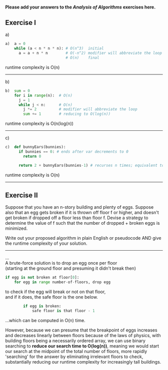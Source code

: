 #### Please add your answers to the ***Analysis of  Algorithms*** exercises here.

## Exercise I

a)
```python
a)  a = 0
    while (a < n * n * n): # O(n^3)  initial
      a = a + n * n        # O(-n^2) modifier will abbreviate the loop
                           # O(n)    final
```
runtime complexity is O(n)

___

b)
```python
b)  sum = 0
    for i in range(n):  # O(n)
      j = 1
      while j < n:      # O(n)
        j *= 2          # modifier will abbreviate the loop
        sum += 1        # reducing to O(log(n))
```
runtime complexity is O(n(log(n))

___

c)
```python
c)  def bunnyEars(bunnies):
      if bunnies == 0: # ends after var decrements to 0 
        return 0

      return 2 + bunnyEars(bunnies-1) # recurses n times; equivalent to for loop
```
runtime complexity is O(n)
___

## Exercise II

Suppose that you have an n-story building and plenty of eggs. Suppose also that an egg gets broken if it is thrown off floor f or higher, and doesn't get broken if dropped off a floor less than floor f. Devise a strategy to determine the value of f such that the number of dropped + broken eggs is minimized.

Write out your proposed algorithm in plain English or pseudocode AND give the runtime complexity of your solution.  
  
  ___
  ...  
A brute-force solution is to drop an egg once per floor   
(starting at the ground floor and presuming it didn't break then)
```python
if egg is not broken at floor[0]:
    for egg in range number-of-floors, drop egg
```  
to check if the egg will break or not on that floor,  
and if it does, the safe floor is the one below. 
```python
        if egg is broken:
            safe floor is that floor - 1
```

...which can be computed in O(n) time.

However, because we can presume that the breakpoint of eggs increases and decreases linearly between floors because of the laws of physics, with building floors being a necessarily ordered array, we can use binary searching to **reduce our search time to O(log(n))**, meaning we would start our search at the midpoint of the total number of floors, more rapidly 'searching' for the answer by eliminating irrelevant floors to check, substantially reducing our runtime complexity for increasingly tall buildings.